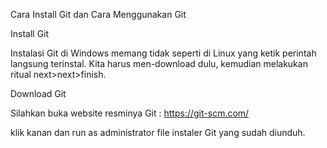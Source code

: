 Cara Install Git dan Cara Menggunakan Git

Install Git

Instalasi Git di Windows memang tidak seperti di Linux yang ketik perintah langsung terinstal. Kita harus men-download dulu, kemudian melakukan ritual next>next>finish.

Download Git

Silahkan buka website resminya Git : https://git-scm.com/

klik kanan dan run as administrator file instaler Git yang sudah diunduh.

